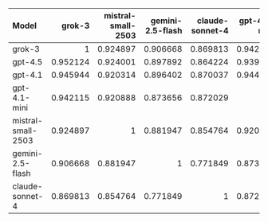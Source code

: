 | Model              |   grok-3 |   mistral-small-2503 |   gemini-2.5-flash |   claude-sonnet-4 |   gpt-4.1-mini |   gpt-4.1 |   gpt-4.5 |     SUM |
|:-------------------|---------:|---------------------:|-------------------:|------------------:|---------------:|----------:|----------:|--------:|
| grok-3             | 1        |             0.924897 |           0.906668 |          0.869813 |       0.942115 |  0.945944 |  0.952124 | 6.54156 |
| gpt-4.5            | 0.952124 |             0.924001 |           0.897892 |          0.864224 |       0.939946 |  0.943595 |  1        | 6.52178 |
| gpt-4.1            | 0.945944 |             0.920314 |           0.896402 |          0.870037 |       0.944172 |  1        |  0.943595 | 6.52046 |
| gpt-4.1-mini       | 0.942115 |             0.920888 |           0.873656 |          0.872029 |       1        |  0.944172 |  0.939946 | 6.49281 |
| mistral-small-2503 | 0.924897 |             1        |           0.881947 |          0.854764 |       0.920888 |  0.920314 |  0.924001 | 6.42681 |
| gemini-2.5-flash   | 0.906668 |             0.881947 |           1        |          0.771849 |       0.873656 |  0.896402 |  0.897892 | 6.22841 |
| claude-sonnet-4    | 0.869813 |             0.854764 |           0.771849 |          1        |       0.872029 |  0.870037 |  0.864224 | 6.10272 |